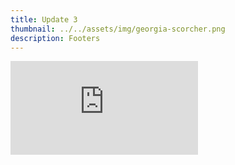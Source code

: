 ```yaml
---
title: Update 3
thumbnail: ../../assets/img/georgia-scorcher.png
description: Footers
---
```

<div class="embed-wrapper"><iframe src="https://www.youtube.com/embed/yrmJr10mUbU?si=i3YSTCycqCy1pHg1" title="YouTube video player" frameborder="0" allow="accelerometer; autoplay; clipboard-write; encrypted-media; gyroscope; picture-in-picture; web-share" referrerpolicy="strict-origin-when-cross-origin" allowfullscreen></iframe></div>
